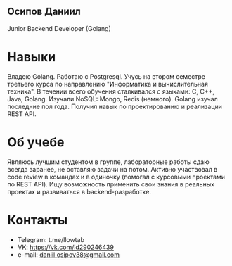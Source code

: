 ## Осипов Даниил
Junior Backend Developer (Golang)
# Навыки
Владею Golang.
Работаю с Postgresql.
Учусь на втором семестре третьего курса по направлению "Информатика и вычислительная техника". В течении всего обучения сталкивался с языками: C, C++, Java, Golang. Изучали NoSQL: Mongo, Redis (немного).
Golang изучал последние пол года. Получил навык по проектированию и реализации REST API.

# Об учебе
Являюсь лучшим студентом в группе, лабораторные работы сдаю всегда заранее, не оставляю задачи на потом.
Активно участвовал в code review в командах и в одиночку (помогал с курсовыми проектами по REST API).
Ищу возможность применить свои знания в реальных проектах и развиваться в backend-разработке.

# Контакты
* Telegram: t.me/llowtab
* VK: https://vk.com/id290246439
* e-mail: daniil.osipov38@gmail.com
